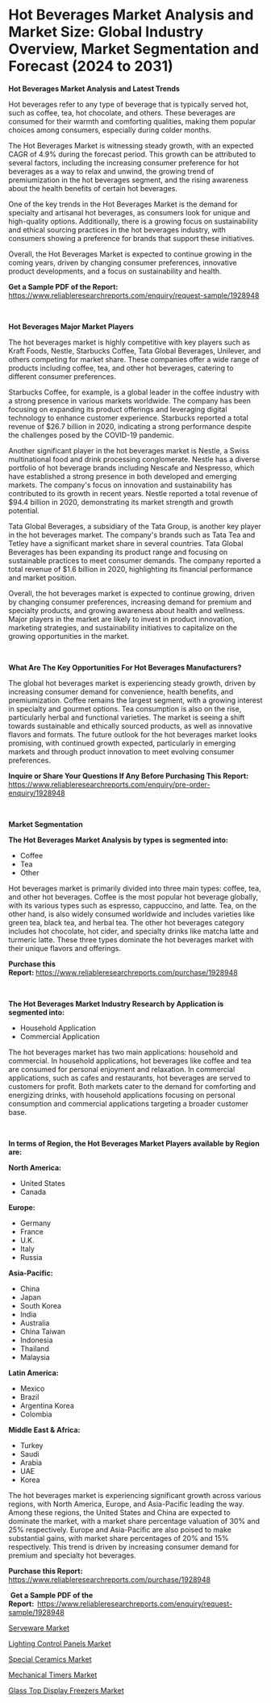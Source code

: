 <p><h1>Hot Beverages Market Analysis and Market Size: Global Industry Overview, Market Segmentation and Forecast (2024 to 2031)</h1></p><p><strong>Hot Beverages Market Analysis and Latest Trends</strong></p>
<p><p>Hot beverages refer to any type of beverage that is typically served hot, such as coffee, tea, hot chocolate, and others. These beverages are consumed for their warmth and comforting qualities, making them popular choices among consumers, especially during colder months.</p><p>The Hot Beverages Market is witnessing steady growth, with an expected CAGR of 4.9% during the forecast period. This growth can be attributed to several factors, including the increasing consumer preference for hot beverages as a way to relax and unwind, the growing trend of premiumization in the hot beverages segment, and the rising awareness about the health benefits of certain hot beverages.</p><p>One of the key trends in the Hot Beverages Market is the demand for specialty and artisanal hot beverages, as consumers look for unique and high-quality options. Additionally, there is a growing focus on sustainability and ethical sourcing practices in the hot beverages industry, with consumers showing a preference for brands that support these initiatives.</p><p>Overall, the Hot Beverages Market is expected to continue growing in the coming years, driven by changing consumer preferences, innovative product developments, and a focus on sustainability and health.</p></p>
<p><strong>Get a Sample PDF of the Report:&nbsp;</strong> <a href="https://www.reliableresearchreports.com/enquiry/request-sample/1928948">https://www.reliableresearchreports.com/enquiry/request-sample/1928948</a></p>
<p>&nbsp;</p>
<p><strong>Hot Beverages Major Market Players</strong></p>
<p><p>The hot beverages market is highly competitive with key players such as Kraft Foods, Nestle, Starbucks Coffee, Tata Global Beverages, Unilever, and others competing for market share. These companies offer a wide range of products including coffee, tea, and other hot beverages, catering to different consumer preferences.</p><p>Starbucks Coffee, for example, is a global leader in the coffee industry with a strong presence in various markets worldwide. The company has been focusing on expanding its product offerings and leveraging digital technology to enhance customer experience. Starbucks reported a total revenue of $26.7 billion in 2020, indicating a strong performance despite the challenges posed by the COVID-19 pandemic.</p><p>Another significant player in the hot beverages market is Nestle, a Swiss multinational food and drink processing conglomerate. Nestle has a diverse portfolio of hot beverage brands including Nescafe and Nespresso, which have established a strong presence in both developed and emerging markets. The company's focus on innovation and sustainability has contributed to its growth in recent years. Nestle reported a total revenue of $94.4 billion in 2020, demonstrating its market strength and growth potential.</p><p>Tata Global Beverages, a subsidiary of the Tata Group, is another key player in the hot beverages market. The company's brands such as Tata Tea and Tetley have a significant market share in several countries. Tata Global Beverages has been expanding its product range and focusing on sustainable practices to meet consumer demands. The company reported a total revenue of $1.6 billion in 2020, highlighting its financial performance and market position.</p><p>Overall, the hot beverages market is expected to continue growing, driven by changing consumer preferences, increasing demand for premium and specialty products, and growing awareness about health and wellness. Major players in the market are likely to invest in product innovation, marketing strategies, and sustainability initiatives to capitalize on the growing opportunities in the market.</p></p>
<p>&nbsp;</p>
<p><strong>What Are The Key Opportunities For Hot Beverages Manufacturers?</strong></p>
<p><p>The global hot beverages market is experiencing steady growth, driven by increasing consumer demand for convenience, health benefits, and premiumization. Coffee remains the largest segment, with a growing interest in specialty and gourmet options. Tea consumption is also on the rise, particularly herbal and functional varieties. The market is seeing a shift towards sustainable and ethically sourced products, as well as innovative flavors and formats. The future outlook for the hot beverages market looks promising, with continued growth expected, particularly in emerging markets and through product innovation to meet evolving consumer preferences.</p></p>
<p><strong>Inquire or Share Your Questions If Any Before Purchasing This Report:</strong> <a href="https://www.reliableresearchreports.com/enquiry/pre-order-enquiry/1928948">https://www.reliableresearchreports.com/enquiry/pre-order-enquiry/1928948</a></p>
<p>&nbsp;</p>
<p><strong>Market Segmentation</strong></p>
<p><strong>The Hot Beverages Market Analysis by types is segmented into:</strong></p>
<p><ul><li>Coffee</li><li>Tea</li><li>Other</li></ul></p>
<p><p>Hot beverages market is primarily divided into three main types: coffee, tea, and other hot beverages. Coffee is the most popular hot beverage globally, with its various types such as espresso, cappuccino, and latte. Tea, on the other hand, is also widely consumed worldwide and includes varieties like green tea, black tea, and herbal tea. The other hot beverages category includes hot chocolate, hot cider, and specialty drinks like matcha latte and turmeric latte. These three types dominate the hot beverages market with their unique flavors and offerings.</p></p>
<p><strong>Purchase this Report:&nbsp;</strong><a href="https://www.reliableresearchreports.com/purchase/1928948">https://www.reliableresearchreports.com/purchase/1928948</a></p>
<p>&nbsp;</p>
<p><strong>The Hot Beverages Market Industry Research by Application is segmented into:</strong></p>
<p><ul><li>Household Application</li><li>Commercial Application</li></ul></p>
<p><p>The hot beverages market has two main applications: household and commercial. In household applications, hot beverages like coffee and tea are consumed for personal enjoyment and relaxation. In commercial applications, such as cafes and restaurants, hot beverages are served to customers for profit. Both markets cater to the demand for comforting and energizing drinks, with household applications focusing on personal consumption and commercial applications targeting a broader customer base.</p></p>
<p>&nbsp;</p>
<p><strong>In terms of Region, the Hot Beverages Market Players available by Region are:</strong></p>
<p>
    <p> <strong> North America: </strong>
        <ul>
            <li>United States</li>
            <li>Canada</li>
        </ul>
        </p> 
    <p> <strong> Europe: </strong>
        <ul>
            <li>Germany</li>
            <li>France</li>
            <li>U.K.</li>
            <li>Italy</li>
            <li>Russia</li>
        </ul>
        </p> 
    <p> <strong> Asia-Pacific: </strong>
        <ul>
            <li>China</li>
            <li>Japan</li>
            <li>South Korea</li>
            <li>India</li>
            <li>Australia</li>
            <li>China Taiwan</li>
            <li>Indonesia</li>
            <li>Thailand</li>
            <li>Malaysia</li>
        </ul>
        </p> 
    <p> <strong> Latin America: </strong>
        <ul>
            <li>Mexico</li>
            <li>Brazil</li>
            <li>Argentina Korea</li>
            <li>Colombia</li>
        </ul>
        </p> 
    <p> <strong> Middle East & Africa: </strong>
        <ul>
            <li>Turkey</li>
            <li>Saudi</li>
            <li>Arabia</li>
            <li>UAE</li>
            <li>Korea</li>
        </ul>
    </p>
    </p>
<p><p>The hot beverages market is experiencing significant growth across various regions, with North America, Europe, and Asia-Pacific leading the way. Among these regions, the United States and China are expected to dominate the market, with a market share percentage valuation of 30% and 25% respectively. Europe and Asia-Pacific are also poised to make substantial gains, with market share percentages of 20% and 15% respectively. This trend is driven by increasing consumer demand for premium and specialty hot beverages.</p></p>
<p><strong>Purchase this Report: </strong><a href="https://www.reliableresearchreports.com/purchase/1928948">https://www.reliableresearchreports.com/purchase/1928948</a></p>
<p>&nbsp;<strong>Get a Sample PDF of the Report:&nbsp;&nbsp;</strong><a href="https://www.reliableresearchreports.com/enquiry/request-sample/1928948">https://www.reliableresearchreports.com/enquiry/request-sample/1928948</a></p>
<p><strong></strong></p>
<p><p><a href="https://artistic-helicopter-ca9.notion.site/Serveware-Market-Size-Market-Share-and-Global-Market-Analysis-Report-2024-2031-db8bd3b05edd4b19a9f63548c12db739">Serveware Market</a></p><p><a href="https://view.publitas.com/reportprime-1/lighting-control-panels-market-growth-market-trends-covid-19-impact-and-forecasts-for-period-from-2024-2031/">Lighting Control Panels Market</a></p><p><a href="https://valiant-lunge-8fe.notion.site/Special-Ceramics-Market-Research-Report-Forecasted-for-Period-from-2024-2031-by-Market-Type-Mark-ba200db4ef6f435294d77eaf80342325">Special Ceramics Market</a></p><p><a href="https://view.publitas.com/reportprime-1/mechanical-timers-market-with-the-goal-of-estimating-the-market-size-and-future-growth-potential-of-various-market-segments-based-on-component-applications-end-user-and-region/">Mechanical Timers Market</a></p><p><a href="https://picayune-night-cbd.notion.site/Glass-Top-Display-Freezers-Market-Size-Share-Trends-Analysis-Report-By-Application-Regional-Outl-ca6cceeed62a4728a1501648e6799ef2">Glass Top Display Freezers Market</a></p></p>